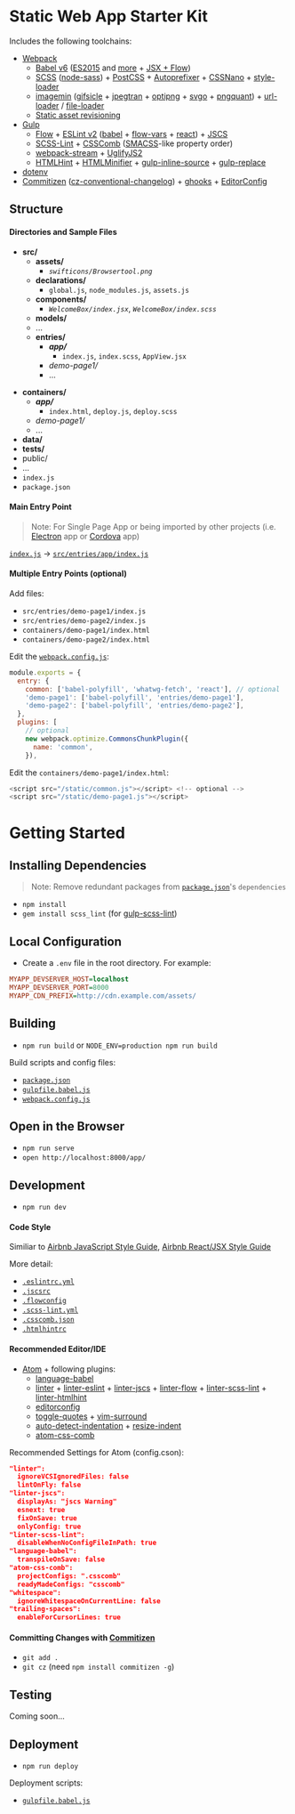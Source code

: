 
# Static Web App Starter Kit

Includes the following toolchains:

* [Webpack](http://webpack.github.io/docs/)
  * [Babel v6](babeljs.io) ([ES2015](https://babeljs.io/docs/learn-es2015/) and [more](http://babeljs.io/docs/plugins/preset-stage-1/) + [JSX + Flow](http://babeljs.io/docs/plugins/preset-react/))
  * [SCSS](https://www.npmjs.com/package/sass-loader) ([node-sass](https://www.npmjs.com/package/node-sass)) + [PostCSS](https://github.com/postcss/postcss) + [Autoprefixer](https://github.com/postcss/autoprefixer) + [CSSNano](http://cssnano.co/options/) + [style-loader](https://www.npmjs.com/package/style-loader)
  * [imagemin](https://www.npmjs.com/package/image-webpack-loader) ([gifsicle](https://github.com/kevva/imagemin-gifsicle) + [jpegtran](https://github.com/kevva/imagemin-jpegtran) + [optipng](https://github.com/kevva/imagemin-optipng) + [svgo](https://github.com/kevva/imagemin-svgo) + [pngquant](https://pngquant.org/)) + [url-loader](https://www.npmjs.com/package/url-loader) / [file-loader](https://www.npmjs.com/package/file-loader)
  * [Static asset revisioning](https://www.npmjs.com/package/assets-webpack-plugin)
* [Gulp](http://gulpjs.com/)
  * [Flow](flowtype.org) + [ESLint v2](http://eslint.org/) ([babel](https://www.npmjs.com/package/babel-eslint) + [flow-vars](https://www.npmjs.com/package/eslint-plugin-flow-vars) + [react](https://www.npmjs.com/package/eslint-plugin-react)) + [JSCS](http://jscs.info/)
  * [SCSS-Lint](https://github.com/brigade/scss-lint) + [CSSComb](http://csscomb.com/) ([SMACSS](https://smacss.com/book/formatting)-like property order)
  * [webpack-stream](https://www.npmjs.com/package/webpack-stream/) + [UglifyJS2](https://github.com/mishoo/UglifyJS2)
  * [HTMLHint](https://github.com/yaniswang/HTMLHint) + [HTMLMinifier](https://github.com/kangax/html-minifier) + [gulp-inline-source](https://www.npmjs.com/package/gulp-inline-source/) + [gulp-replace](https://www.npmjs.com/package/gulp-replace/)
* [dotenv](https://www.npmjs.com/package/dotenv)
* [Commitizen](https://www.npmjs.com/package/commitizen) ([cz-conventional-changelog](https://github.com/commitizen/cz-conventional-changelog)) + [ghooks](https://www.npmjs.com/package/ghooks) + [EditorConfig](http://editorconfig.org/)

## Structure

#### Directories and Sample Files

- **src/**
  - **assets/**
    - _`swifticons/Browsertool.png`_
  - **declarations/**
    - `global.js`, `node_modules.js`, `assets.js`
  - **components/**
    - _`WelcomeBox/index.jsx`_, _`WelcomeBox/index.scss`_
  * **models/**
  * ...
  * **entries/**
    * _**app/**_
      * `index.js`, `index.scss`, `AppView.jsx`
    * _demo-page1/_
    * ...
* **containers/**
  * _**app/**_
    * `index.html`, `deploy.js`, `deploy.scss`
  * _demo-page1/_
  * ...
* **data/**
* **tests/**
* public/
* ...
* `index.js`
* `package.json`

#### Main Entry Point

> Note: For Single Page App or being imported by other projects (i.e. [Electron](http://electron.atom.io/) app or [Cordova](http://cordova.apache.org/) app)

[`index.js`](https://github.com/dexteryy/static-app-starter/blob/master/index.js) -> [`src/entries/app/index.js`](https://github.com/dexteryy/static-app-starter/blob/master/src/entries/app/index.js)

#### Multiple Entry Points (optional)

Add files:

* `src/entries/demo-page1/index.js`
* `src/entries/demo-page2/index.js`
* `containers/demo-page1/index.html`
* `containers/demo-page2/index.html`

Edit the [`webpack.config.js`](https://github.com/dexteryy/static-app-starter/blob/master/webpack.config.js):

```javascript
module.exports = {
  entry: {
    common: ['babel-polyfill', 'whatwg-fetch', 'react'], // optional
    'demo-page1': ['babel-polyfill', 'entries/demo-page1'],
    'demo-page2': ['babel-polyfill', 'entries/demo-page2'],
  },
  plugins: [
    // optional
    new webpack.optimize.CommonsChunkPlugin({
      name: 'common',
    }),
```

Edit the `containers/demo-page1/index.html`:

```javascript
<script src="/static/common.js"></script> <!-- optional -->
<script src="/static/demo-page1.js"></script>
```

# Getting Started

## Installing Dependencies

> Note: Remove redundant packages from [`package.json`](https://github.com/dexteryy/static-app-starter/blob/master/package.json)'s `dependencies`

* `npm install`
* `gem install scss_lint` (for [gulp-scss-lint](https://www.npmjs.com/package/gulp-scss-lint))

## Local Configuration

* Create a `.env` file in the root directory. For example:

```ini
MYAPP_DEVSERVER_HOST=localhost
MYAPP_DEVSERVER_PORT=8000
MYAPP_CDN_PREFIX=http://cdn.example.com/assets/
```

## Building

* `npm run build` or `NODE_ENV=production npm run build`

Build scripts and config files:

* [`package.json`](https://github.com/dexteryy/static-app-starter/blob/master/package.json)
* [`gulpfile.babel.js`](https://github.com/dexteryy/static-app-starter/blob/master/gulpfile.babel.js)
* [`webpack.config.js`](https://github.com/dexteryy/static-app-starter/blob/master/webpack.config.js)

## Open in the Browser

* `npm run serve`
* `open http://localhost:8000/app/`

## Development

* `npm run dev`

#### Code Style

Similiar to [Airbnb JavaScript Style Guide](https://github.com/airbnb/javascript), [Airbnb React/JSX Style Guide](https://github.com/airbnb/javascript/tree/master/react)

More detail:

* [`.eslintrc.yml`](https://github.com/dexteryy/static-app-starter/blob/master/.eslintrc.yml)
* [`.jscsrc`](https://github.com/dexteryy/static-app-starter/blob/master/.jscsrc)
* [`.flowconfig`](https://github.com/dexteryy/static-app-starter/blob/master/.flowconfig)
* [`.scss-lint.yml`](https://github.com/dexteryy/static-app-starter/blob/master/.scss-lint.yml)
* [`.csscomb.json`](https://github.com/dexteryy/static-app-starter/blob/master/.csscomb.json)
* [`.htmlhintrc`](https://github.com/dexteryy/static-app-starter/blob/master/.htmlhintrc)

#### Recommended Editor/IDE

* [Atom](atom.io/) + following plugins:
  * [language-babel](https://atom.io/packages/language-babel)
  * [linter](https://atom.io/packages/linter) + [linter-eslint](https://atom.io/packages/linter-eslint) + [linter-jscs](https://atom.io/packages/linter-jscs) + [linter-flow](https://atom.io/packages/linter-flow) + [linter-scss-lint](https://atom.io/packages/linter-scss-lint) + [linter-htmlhint](https://atom.io/packages/linter-htmlhint)
  * [editorconfig](https://atom.io/packages/editorconfig)
  * [toggle-quotes](https://atom.io/packages/toggle-quotes) + [vim-surround](https://atom.io/packages/vim-surround)
  * [auto-detect-indentation](https://atom.io/packages/auto-detect-indentation) + [resize-indent](https://atom.io/packages/resize-indent)
  * [atom-css-comb](https://atom.io/packages/atom-css-comb)

Recommended Settings for Atom (config.cson):

```json
"linter":
  ignoreVCSIgnoredFiles: false
  lintOnFly: false
"linter-jscs":
  displayAs: "jscs Warning"
  esnext: true
  fixOnSave: true
  onlyConfig: true
"linter-scss-lint":
  disableWhenNoConfigFileInPath: true
"language-babel":
  transpileOnSave: false
"atom-css-comb":
  projectConfigs: ".csscomb"
  readyMadeConfigs: "csscomb"
"whitespace":
  ignoreWhitespaceOnCurrentLine: false
"trailing-spaces":
  enableForCursorLines: true
```

#### Committing Changes with [Commitizen](https://www.npmjs.com/package/commitizen)

* `git add .`
* `git cz` (need `npm install commitizen -g`)

## Testing

Coming soon...

## Deployment

* `npm run deploy`

Deployment scripts:

* [`gulpfile.babel.js`](https://github.com/dexteryy/static-app-starter/blob/master/gulpfile.babel.js)
